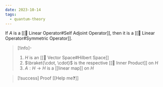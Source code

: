 ```yaml
---
date: 2023-10-14
tags:
  - quantum-theory
---
```

If $A$ is a [[📘 Linear Operator#Self Adjoint Operator]], then it is a [[📘 Linear Operator#Symmetric Operator]].

>[!info]-
> 1. $H$ is an [[📘 Vector Space#Hilbert Space]]
> 2. $\braket{\cdot, \cdot}$ is the respective [[📘 Inner Product]] on $H$
> 3. $A: H \rightarrow H$ is a [[linear map]] on $H$

>[!success] Proof
> [[Help me❓]]
